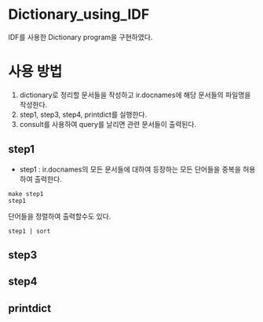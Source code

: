 # Dictionary_using_IDF
IDF를 사용한 Dictionary program을 구현하였다.

# 사용 방법
1. dictionary로 정리할 문서들을 작성하고 ir.docnames에 해당 문서들의 파일명을 작성한다.
2. step1, step3, step4, printdict를 실행한다.
3. consult를 사용하여 query를 날리면 관련 문서들이 출력된다.

## step1
- step1 : ir.docnames의 모든 문서들에 대하여 등장하는 모든 단어들을 중복을 허용하여 출력한다.
```
make step1
step1
```
단어들을 정렬하여 출력할수도 있다.
```
step1 | sort
```

## step3


## step4

## printdict
